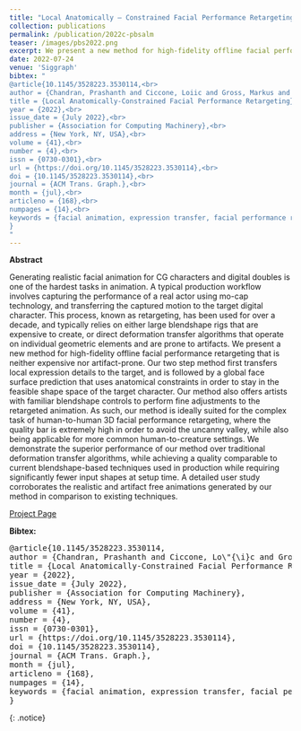 ```yaml
---
title: "Local Anatomically – Constrained Facial Performance Retargeting"
collection: publications
permalink: /publication/2022c-pbsalm
teaser: /images/pbs2022.png
excerpt: We present a new method for high-fidelity offline facial performance retargeting that is neither expensive nor artifact-prone.  [[Project Page]](https://studios.disneyresearch.com/2022/07/24/local-anatomically-constrained-facial-performance-retargeting/)<br><br><br>
date: 2022-07-24
venue: 'Siggraph'
bibtex: "
@article{10.1145/3528223.3530114,<br>
author = {Chandran, Prashanth and Ciccone, Loiic and Gross, Markus and Bradley, Derek},<br>
title = {Local Anatomically-Constrained Facial Performance Retargeting},<br>
year = {2022},<br>
issue_date = {July 2022},<br>
publisher = {Association for Computing Machinery},<br>
address = {New York, NY, USA},<br>
volume = {41},<br>
number = {4},<br>
issn = {0730-0301},<br>
url = {https://doi.org/10.1145/3528223.3530114},<br>
doi = {10.1145/3528223.3530114},<br>
journal = {ACM Trans. Graph.},<br>
month = {jul},<br>
articleno = {168},<br>
numpages = {14},<br>
keywords = {facial animation, expression transfer, facial performance retargeting}<br>
}
"
---
```


**Abstract**
<p>
Generating realistic facial animation for CG characters and digital doubles is one of the hardest tasks in animation. A typical production workflow involves capturing the performance of a real actor using mo-cap technology, and transferring the captured motion to the target digital character. This process, known as retargeting, has been used for over a decade, and typically relies on either large blendshape rigs that are expensive to create, or direct deformation transfer algorithms that operate on individual geometric elements and are prone to artifacts. We present a new method for high-fidelity offline facial performance retargeting that is neither expensive nor artifact-prone. Our two step method first transfers local expression details to the target, and is followed by a global face surface prediction that uses anatomical constraints in order to stay in the feasible shape space of the target character. Our method also offers artists with familiar blendshape controls to perform fine adjustments to the retargeted animation. As such, our method is ideally suited for the complex task of human-to-human 3D facial performance retargeting, where the quality bar is extremely high in order to avoid the uncanny valley, while also being applicable for more common human-to-creature settings. We demonstrate the superior performance of our method over traditional deformation transfer algorithms, while achieving a quality comparable to current blendshape-based techniques used in production while requiring significantly fewer input shapes at setup time. A detailed user study corroborates the realistic and artifact free animations generated by our method in comparison to existing techniques.
</p>

[Project Page](https://studios.disneyresearch.com/2022/07/24/local-anatomically-constrained-facial-performance-retargeting/)

**Bibtex:** 
<pre>
@article{10.1145/3528223.3530114,
author = {Chandran, Prashanth and Ciccone, Lo\"{\i}c and Gross, Markus and Bradley, Derek},
title = {Local Anatomically-Constrained Facial Performance Retargeting},
year = {2022},
issue_date = {July 2022},
publisher = {Association for Computing Machinery},
address = {New York, NY, USA},
volume = {41},
number = {4},
issn = {0730-0301},
url = {https://doi.org/10.1145/3528223.3530114},
doi = {10.1145/3528223.3530114},
journal = {ACM Trans. Graph.},
month = {jul},
articleno = {168},
numpages = {14},
keywords = {facial animation, expression transfer, facial performance retargeting}
}
</pre>
{: .notice}